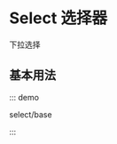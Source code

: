 # Select 选择器

下拉选择

## 基本用法

::: demo

select/base

:::

<script setup lang="ts">
import SelectBase from '../examples/select/base.vue'
</script>
